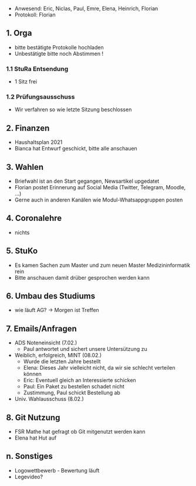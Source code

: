 ---
---

* Anwesend: Eric, Niclas, Paul, Emre, Elena, Heinrich, Florian
* Protokoll: Florian

## 1. Orga
  * bitte bestätigte Protokolle hochladen
  * Unbestätigte bitte noch Abstimmen !

### 1.1 StuRa Entsendung
  * 1 Sitz frei         

### 1.2 Prüfungsausschuss                   
  * Wir verfahren so wie letzte Sitzung beschlossen

## 2. Finanzen
  * Haushaltsplan 2021
  * Bianca hat Entwurf geschickt, bitte alle anschauen

## 3. Wahlen
  * Briefwahl ist an den Start gegangen, Newsartikel upgedatet
  * Florian postet Erinnerung auf Social Media (Twitter, Telegram, Moodle, ...)
  * Gerne auch in anderen Kanälen wie Modul-Whatsappgruppen posten

## 4. Coronalehre
  * nichts

## 5. StuKo
  * Es kamen Sachen zum Master und zum neuen Master Medizininformatik rein
  * Bitte anschauen damit drüber gesprochen werden kann

## 6. Umbau des Studiums
  * wie läuft AG? -> Morgen ist Treffen

## 7. Emails/Anfragen
  * ADS Noteneinsicht (7.02.)
      - Paul antwortet und sichert unsere Untersützung zu
  * Weiblich, erfolgreich, MINT (08.02.)
      - Wurde die letzten Jahre bestellt
      - Elena: Dieses Jahr vielleicht nicht, da wir sie schlecht verteilen können
      - Eric: Eventuell gleich an Interessierte schicken
      - Paul: Ein Paket zu bestellen schadet nicht
      - Zustimmung, Paul schickt Bestellung ab
  * Univ. Wahlausschuss (8.02.)

## 8. Git Nutzung
  * FSR Mathe hat gefragt ob Git mitgenutzt werden kann
  * Elena hat Hut auf

## n. Sonstiges
  * Logowettbewerb - Bewertung läuft
  * Legevideo?

